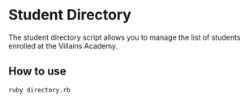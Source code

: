 # Student Directory #

The student directory script allows you to manage the list of students enrolled at the Villains Academy.

## How to use ##

```shell
ruby directory.rb
```
